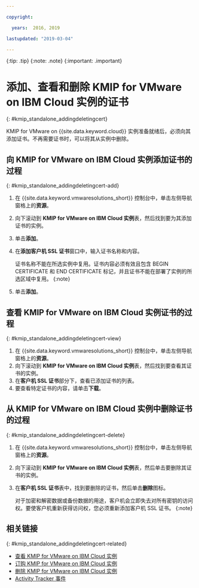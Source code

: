 ```yaml
---

copyright:

  years:  2016, 2019

lastupdated: "2019-03-04"

---
```


{:tip: .tip}
{:note: .note}
{:important: .important}

# 添加、查看和删除 KMIP for VMware on IBM Cloud 实例的证书
{: #kmip_standalone_addingdeletingcert}

KMIP for VMware on {{site.data.keyword.cloud}} 实例准备就绪后，必须向其添加证书。不再需要证书时，可以将其从实例中删除。

## 向 KMIP for VMware on IBM Cloud 实例添加证书的过程
{: #kmip_standalone_addingdeletingcert-add}

1. 在 {{site.data.keyword.vmwaresolutions_short}} 控制台中，单击左侧导航窗格上的**资源**。
2. 向下滚动到 **KMIP for VMware on IBM Cloud 实例**表，然后找到要为其添加证书的实例。
3. 单击**添加**。
4. 在**添加客户机 SSL 证书**窗口中，输入证书名称和内容。

   证书名称不能在所选实例中复用。证书内容必须有效且包含 BEGIN CERTIFICATE 和 END CERTIFICATE 标记，并且证书不能在部署了实例的所选区域中复用。
{:note}
5. 单击**添加**。

## 查看 KMIP for VMware on IBM Cloud 实例证书的过程
{: #kmip_standalone_addingdeletingcert-view}

1. 在 {{site.data.keyword.vmwaresolutions_short}} 控制台中，单击左侧导航窗格上的**资源**。
2. 向下滚动到 **KMIP for VMware on IBM Cloud 实例**表，然后找到要查看其证书的实例。
3. 在**客户机 SSL 证书**部分下，查看已添加证书的列表。
4. 要查看特定证书的内容，请单击**下载**。

## 从 KMIP for VMware on IBM Cloud 实例中删除证书的过程
{: #kmip_standalone_addingdeletingcert-delete}

1. 在 {{site.data.keyword.vmwaresolutions_short}} 控制台中，单击左侧导航窗格上的**资源**。
2. 向下滚动到 **KMIP for VMware on IBM Cloud 实例**表，然后单击要删除其证书的实例。
3. 在**客户机 SSL 证书**表中，找到要删除的证书，然后单击**删除**图标。

   对于加密和解密数据或备份数据的用途，客户机会立即失去对所有密钥的访问权。要使客户机重新获得访问权，您必须重新添加客户机 SSL 证书。
{:note}

## 相关链接
{: #kmip_standalone_addingdeletingcert-related}

* [查看 KMIP for VMware on IBM Cloud 实例](/docs/services/vmwaresolutions/services?topic=vmware-solutions-kmip_standalone_viewing)
* [订购 KMIP for VMware on IBM Cloud 实例](/docs/services/vmwaresolutions/services?topic=vmware-solutions-kmip_standalone_ordering)
* [删除 KMIP for VMware on IBM Cloud 实例](/docs/services/vmwaresolutions/services?topic=vmware-solutions-kmip_standalone_deleting)
* [Activity Tracker 事件](/docs/services/vmwaresolutions/vmonic?topic=vmware-solutions-at-events)
